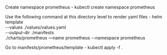 Create namespace prometheus -
kubectl create namespace prometheus 

Use the following command at this directory level to render yaml files -
helm template \
  --values ./values/values.yaml \
  --output-dir ./manifests \
    ./charts/prometheus —name prometheus --namespace prometheus

Go to manifests/prometheus/template - 
kubectl apply -f .
